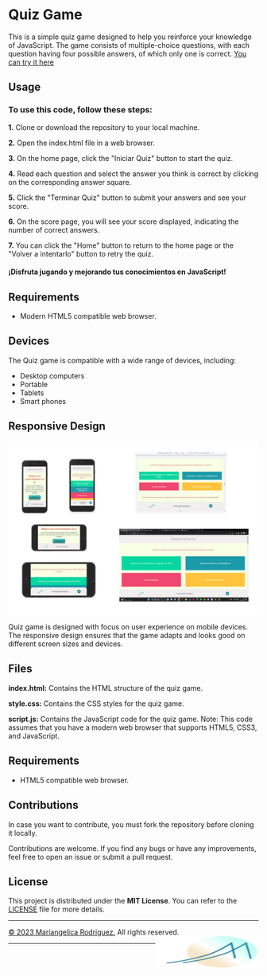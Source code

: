 # Quiz Game
This is a simple quiz game designed to help you reinforce your knowledge of JavaScript. The game consists of multiple-choice questions, with each question having four possible answers, of which only one is correct.
[You can try it here](https://gromarant.github.io/Quiz-Game/)

## Usage
### To use this code, follow these steps:

**1.** Clone or download the repository to your local machine.

**2.** Open the index.html file in a web browser.

**3.** On the home page, click the "Iniciar Quiz" button to start the quiz.

**4.** Read each question and select the answer you think is correct by clicking on the corresponding answer square.

**5.** Click the "Terminar Quiz" button to submit your answers and see your score.

**6.** On the score page, you will see your score displayed, indicating the number of correct answers.

**7.** You can click the "Home" button to return to the home page or the "Volver a intentarlo" button to retry the quiz.

#### ¡Disfruta jugando y mejorando tus conocimientos en JavaScript!

## Requirements

- Modern HTML5 compatible web browser.

## Devices

The Quiz game is compatible with a wide range of devices, including:

- Desktop computers
- Portable
- Tablets
- Smart phones

## Responsive Design

<img align="center" src="/assets/images/quizGame.jpg">
<br>

Quiz game is designed with focus on user experience on mobile devices. The responsive design ensures that the game adapts and looks good on different screen sizes and devices.

## Files
**index.html:** Contains the HTML structure of the quiz game.

**style.css:** Contains the CSS styles for the quiz game.

**script.js:** Contains the JavaScript code for the quiz game.
Note: This code assumes that you have a modern web browser that supports HTML5, CSS3, and JavaScript.
## Requirements

- HTML5 compatible web browser.

## Contributions

In case you want to contribute, you must fork the repository before cloning it locally.

Contributions are welcome. If you find any bugs or have any improvements, feel free to open an issue or submit a pull request.


## License

This project is distributed under the **MIT License**. You can refer to the [LICENSE](https://github.com/git/git-scm.com/blob/main/MIT-LICENSE.txt) file for more details.

---
[© 2023 Mariangelica Rodriguez.](https://www.linkedin.com/in/mariangelica-rodr%C3%ADguez-p%C3%A9rez/) All rights reserved.
<br>
[<img align="right" width="208" height="64" src="/assets/images/logo-short-medium-2023.png">](https://www.gromarant.com/)


***